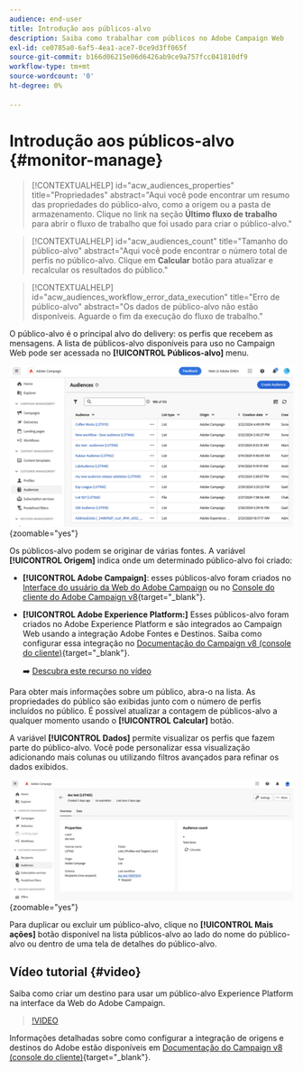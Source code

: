 ```yaml
---
audience: end-user
title: Introdução aos públicos-alvo
description: Saiba como trabalhar com públicos no Adobe Campaign Web
exl-id: ce0785a0-6af5-4ea1-ace7-0ce9d3ff065f
source-git-commit: b166d06215e06d6426ab9ce9a757fcc041810df9
workflow-type: tm+mt
source-wordcount: '0'
ht-degree: 0%

---
```


# Introdução aos públicos-alvo {#monitor-manage}

>[!CONTEXTUALHELP]
>id="acw_audiences_properties"
>title="Propriedades"
>abstract="Aqui você pode encontrar um resumo das propriedades do público-alvo, como a origem ou a pasta de armazenamento. Clique no link na seção **Último fluxo de trabalho** para abrir o fluxo de trabalho que foi usado para criar o público-alvo."

>[!CONTEXTUALHELP]
>id="acw_audiences_count"
>title="Tamanho do público-alvo"
>abstract="Aqui você pode encontrar o número total de perfis no público-alvo. Clique em **Calcular** botão para atualizar e recalcular os resultados do público."

>[!CONTEXTUALHELP]
>id="acw_audiences_workflow_error_data_execution"
>title="Erro de público-alvo"
>abstract="Os dados de público-alvo não estão disponíveis. Aguarde o fim da execução do fluxo de trabalho."

O público-alvo é o principal alvo do delivery: os perfis que recebem as mensagens. A lista de públicos-alvo disponíveis para uso no Campaign Web pode ser acessada no **[!UICONTROL Públicos-alvo]** menu.

![](assets/audiences-list.png){zoomable=&quot;yes&quot;}

Os públicos-alvo podem se originar de várias fontes. A variável **[!UICONTROL Origem]** indica onde um determinado público-alvo foi criado:

* **[!UICONTROL Adobe Campaign]**: esses públicos-alvo foram criados no [Interface do usuário da Web do Adobe Campaign](create-audience.md) ou no [Console do cliente do Adobe Campaign v8](https://experienceleague.adobe.com/docs/campaign/campaign-v8/audience/create-audiences/create-audiences.html?lang=pt-BR){target="_blank"}.

* **[!UICONTROL Adobe Experience Platform:]** Esses públicos-alvo foram criados no Adobe Experience Platform e são integrados ao Campaign Web usando a integração Adobe Fontes e Destinos. Saiba como configurar essa integração no [Documentação do Campaign v8 (console do cliente)](https://experienceleague.adobe.com/docs/campaign/campaign-v8/connect/ac-aep/ac-aep.html){target="_blank"}.

  ➡️ [Descubra este recurso no vídeo](#video)

Para obter mais informações sobre um público, abra-o na lista. As propriedades do público são exibidas junto com o número de perfis incluídos no público. É possível atualizar a contagem de públicos-alvo a qualquer momento usando o **[!UICONTROL Calcular]** botão.

A variável **[!UICONTROL Dados]** permite visualizar os perfis que fazem parte do público-alvo. Você pode personalizar essa visualização adicionando mais colunas ou utilizando filtros avançados para refinar os dados exibidos.

![](assets/audiences-details.png){zoomable=&quot;yes&quot;}

Para duplicar ou excluir um público-alvo, clique no **[!UICONTROL Mais ações]** botão disponível na lista públicos-alvo ao lado do nome do público-alvo ou dentro de uma tela de detalhes do público-alvo.

## Vídeo tutorial {#video}

Saiba como criar um destino para usar um público-alvo Experience Platform na interface da Web do Adobe Campaign.

>[!VIDEO](https://video.tv.adobe.com/v/3427635?quality=12)

Informações detalhadas sobre como configurar a integração de origens e destinos do Adobe estão disponíveis em [Documentação do Campaign v8 (console do cliente)](https://experienceleague.adobe.com/docs/campaign/campaign-v8/connect/ac-aep/ac-aep.html){target="_blank"}.
